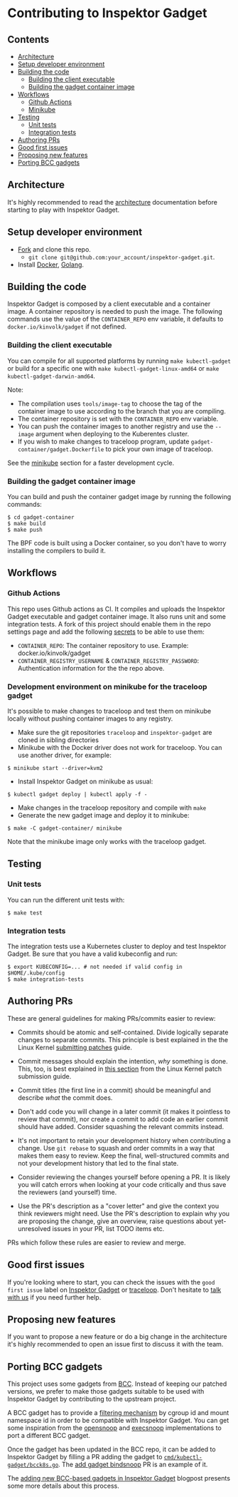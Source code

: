# Contributing to Inspektor Gadget

## Contents

- [Architecture](#architecture)
- [Setup developer environment](#setup-developer-environment)
- [Building the code](#building-the-code)
  - [Building the client executable](#building-the-client-executable)
  - [Building the gadget container image](#building-the-gadget-container-image)
- [Workflows](#workflows)
  - [Github Actions](#github-actions)
  - [Minikube](#development-environment-on-minikube-for-the-traceloop-gadget)
- [Testing](#testing)
  - [Unit tests](#unit-tests)
  - [Integration tests](#integration-tests)
- [Authoring PRs](#authoring-prs)
- [Good first issues](#good-first-issues)
- [Proposing new features](#proposing-new-features)
- [Porting BCC gadgets](#porting-bcc-gadgets)

## Architecture

It's highly recommended to read the [architecture](./Documentation/architecture.md) documentation before starting
to play with Inspektor Gadget.

## Setup developer environment

- [Fork](https://github.com/kinvolk/inspektor-gadget/fork) and clone this repo.
    - `git clone git@github.com:your_account/inspektor-gadget.git`.
- Install [Docker](https://docs.docker.com/get-docker/), [Golang](https://golang.org/doc/install).

## Building the code

Inspektor Gadget is composed by a client executable and a container image.
A container repository is needed to push the image. The following commands
use the value of the `CONTAINER_REPO` env variable, it defaults to
`docker.io/kinvolk/gadget` if not defined.

### Building the client executable

You can compile for all supported platforms by running `make kubectl-gadget`
or build for a specific one with `make kubectl-gadget-linux-amd64` or `make kubectl-gadget-darwin-amd64`.

Note:
- The compilation uses `tools/image-tag` to choose the tag of the container
image to use according to the branch that you are compiling.
- The container repository is set with the `CONTAINER_REPO` env variable.
- You can push the container images to another registry and use the `--image`
argument when deploying to the Kuberentes cluster.
- If you wish to make changes to traceloop program, update
`gadget-container/gadget.Dockerfile` to pick your own image of traceloop.

See the [minikube](#Development-environment-on-minikube-for-the-traceloop-gadget)
section for a faster development cycle.

### Building the gadget container image

You can build and push the container gadget image by running the following commands:

```
$ cd gadget-container
$ make build
$ make push
```

The BPF code is built using a Docker container, so you don't have to worry
installing the compilers to build it.

## Workflows

### Github Actions

This repo uses Github actions as CI. It compiles and uploads the Inspektor Gadget
executable and gadget container image. It also runs unit and some integration tests.
A fork of this project should
enable them in the repo settings page and add the following
[secrets](https://help.github.com/en/actions/configuring-and-managing-workflows/creating-and-storing-encrypted-secrets#creating-encrypted-secrets-for-a-repository) to be able to use them:

- `CONTAINER_REPO`: The container repository to use. Example: docker.io/kinvolk/gadget
- `CONTAINER_REGISTRY_USERNAME` & `CONTAINER_REGISTRY_PASSWORD`: Authentication information for the the repo above.

### Development environment on minikube for the traceloop gadget

It's possible to make changes to traceloop and test them on minikube locally without pushing container images to any registry.

* Make sure the git repositories `traceloop` and `inspektor-gadget` are cloned in sibling directories
* Minikube with the Docker driver does not work for traceloop. You can use another driver, for example:
```
$ minikube start --driver=kvm2
```
* Install Inspektor Gadget on minikube as usual:
```
$ kubectl gadget deploy | kubectl apply -f -
```
* Make changes in the traceloop repository and compile with `make`
* Generate the new gadget image and deploy it to minikube:
```
$ make -C gadget-container/ minikube
```

Note that the minikube image only works with the traceloop gadget.

## Testing

### Unit tests

You can run the different unit tests with:

```
$ make test
```

### Integration tests

The integration tests use a Kubernetes cluster to deploy and test Inspektor Gadget.
Be sure that you have a valid kubeconfig and run:

```
$ export KUBECONFIG=... # not needed if valid config in $HOME/.kube/config
$ make integration-tests
```

## Authoring PRs

These are general guidelines for making PRs/commits easier to review:

 * Commits should be atomic and self-contained. Divide logically separate changes
   to separate commits. This principle is best explained in the the Linux Kernel
   [submitting patches][linux-sep-changes] guide.

 * Commit messages should explain the intention, _why_ something is done. This,
   too, is best explained in [this section][linux-desc-changes] from the Linux
   Kernel patch submission guide.

 * Commit titles (the first line in a commit) should be meaningful and describe
   _what_ the commit does.

 * Don't add code you will change in a later commit (it makes it pointless to
   review that commit), nor create a commit to add code an earlier commit should
   have added. Consider squashing the relevant commits instead.

 * It's not important to retain your development history when contributing a
   change. Use `git rebase` to squash and order commits in a way that makes them easy to
   review. Keep the final, well-structured commits and not your development history
   that led to the final state.

 * Consider reviewing the changes yourself before opening a PR. It is likely
   you will catch errors when looking at your code critically and thus save the
   reviewers (and yourself) time.

 * Use the PR's description as a "cover letter" and give the context you think
   reviewers might need. Use the PR's description to explain why you are
   proposing the change, give an overview, raise questions about yet-unresolved
   issues in your PR, list TODO items etc.

PRs which follow these rules are easier to review and merge.

[linux-sep-changes]: https://www.kernel.org/doc/html/v4.17/process/submitting-patches.html#separate-your-changes
[linux-desc-changes]: https://www.kernel.org/doc/html/v4.17/process/submitting-patches.html#describe-your-changes

## Good first issues

If you're looking where to start, you can check the issues with the
`good first issue` label on
[Inspektor Gadget](https://github.com/kinvolk/inspektor-gadget/issues?q=is%3Aissue+is%3Aopen+label%3A%22good+first+issue%22) or
[traceloop](https://github.com/kinvolk/traceloop/issues?q=is%3Aopen+is%3Aissue+label%3A%22good+first+issue%22).
Don't hesitate to
[talk with us](https://github.com/kinvolk/inspektor-gadget#discussions)
if you need further help.

## Proposing new features

If you want to propose a new feature or do a big change in the architecture
it's highly recommended to open an issue first to discuss it with the team.

## Porting BCC gadgets

This project uses some gadgets from [BCC](https://github.com/iovisor/bcc/).
Instead of keeping our patched versions, we prefer to make those gadgets
suitable to be used with Inspektor Gadget by contributing to the upstream project.

A BCC gadget has to provide a
[filtering mechanism](https://github.com/iovisor/bcc/blob/master/docs/special_filtering.md)
by cgroup id and mount namespace id in order to be compatible with Inspektor Gadget.
You can get some inspiration from the
[opensnoop](https://github.com/iovisor/bcc/blob/8cd2717de91983aeeadefd0886031bd4d8e920ee/tools/opensnoop.py#L127) and
[execsnoop](https://github.com/iovisor/bcc/blob/8cd2717de91983aeeadefd0886031bd4d8e920ee/tools/execsnoop.py#L149)
implementations to port a different BCC gadget.

Once the gadget has been updated in the BCC repo, it can be added to Inspektor
Gadget by filling a PR adding the gadget to
[`cmd/kubectl-gadget/bcck8s.go`](https://github.com/kinvolk/inspektor-gadget/blob/0cf97d9ea6432f080eafa1a3280f3447085ea96a/cmd/kubectl-gadget/bcck8s.go#L26).
The [add gadget bindsnoop](https://github.com/kinvolk/inspektor-gadget/pull/35/files#diff-f616fa5f11da59a9ae7344d196bbf357R40-R43)
PR is an example of it.

The [adding new BCC-based gadgets in Inspektor Gadget](https://kinvolk.io/blog/2020/04/adding-new-bcc-based-gadgets-in-inspektor-gadget/)
blogpost presents some more details about this process.

